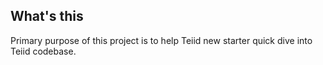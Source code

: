 ## What's this

Primary purpose of this project is to help Teiid new starter quick dive into Teiid codebase.
